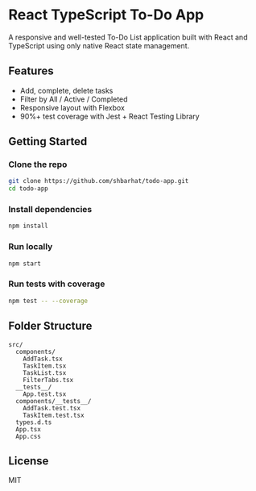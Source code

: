 # React TypeScript To-Do App

A responsive and well-tested To-Do List application built with React and TypeScript using only native React state management.

## Features

- Add, complete, delete tasks
- Filter by All / Active / Completed
- Responsive layout with Flexbox
- 90%+ test coverage with Jest + React Testing Library

## Getting Started

### Clone the repo

```bash
git clone https://github.com/shbarhat/todo-app.git
cd todo-app
```

### Install dependencies

```bash
npm install
```

### Run locally

```bash
npm start
```

### Run tests with coverage

```bash
npm test -- --coverage
```

## Folder Structure

```
src/
  components/
    AddTask.tsx
    TaskItem.tsx
    TaskList.tsx
    FilterTabs.tsx
  __tests__/
    App.test.tsx
  components/__tests__/
    AddTask.test.tsx
    TaskItem.test.tsx
  types.d.ts
  App.tsx
  App.css
```

## License

MIT